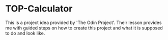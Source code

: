 # TOP-Calculator

This is a project idea provided by 'The Odin Project'. Their lesson provides me with guided steps on how to create this project and what it is supposed to do and look like.